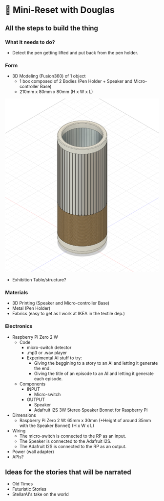 # 🔁 Mini-Reset with Douglas

## All the steps to build the thing

### What it needs to do?
- Detect the pen getting lifted and put back from the pen holder.

### Form
- 3D Modeling (Fusion360) of 1 object
    - 1 box composed of 2 Bodies (Pen Holder + Speaker and Micro-controller Base)
    - 210mm x 80mm x 80mm (H x W x L)

![Screenshot](/process/2023-12-05/sketch4.png)
- Exhibition Table/structure?

### Materials
- 3D Printing (Speaker and Micro-controller Base)
- Metal (Pen Holder)
- Fabrics (easy to get as I work at IKEA in the textile dep.)

### Electronics
- Raspberry Pi Zero 2 W
    - Code
        - micro-switch detector
        - .mp3 or .wav player
        - Experimental AI stuff to try:
            - Giving the beggining to a story to an AI and letting it generate the end.
            - Giving the title of an episode to an AI and letting it generate each episode.
    - Components
        - INPUT
            - Micro-switch
        - OUTPUT
            - Speaker
            - Adafruit I2S 3W Stereo Speaker Bonnet for Raspberry Pi
- Dimensions
    - Raspberry Pi Zero 2 W: 65mm x 30mm (+Height of around 35mm with the Speaker Bonnet) (H x W x L)
- Wiring
    - The micro-switch is connected to the RP as an input.
    - The Speaker is connected to the Adafruit I2S.
    - The Adafruit I2S is connected to the RP as an output.
- Power (wall adapter)
- APIs?


## Ideas for the stories that will be narrated
- Old Times
- Futuristic Stories
- StellarAI's take on the world